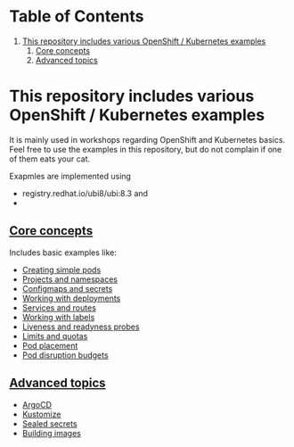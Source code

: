 
# Table of Contents

1.  [This repository includes various OpenShift / Kubernetes examples](#orgceaae4f)
    1.  [Core concepts](#org4986379)
    2.  [Advanced topics](#orge701d41)


<a id="orgceaae4f"></a>

# This repository includes various OpenShift / Kubernetes examples

It is mainly used in workshops regarding OpenShift and Kubernetes
basics. Feel free to use the examples in this repository, but do not
complain if one of them eats your cat.

Exapmles are implemented using

-   registry.redhat.io/ubi8/ubi:8.3 and
-


<a id="org4986379"></a>

## [Core concepts](core-concepts/)

Includes basic examples like:

-   [Creating simple pods](core-concepts/01_simple-pod/)
-   [Projects and namespaces](core-concepts/02_projects_namespaces/)
-   [Configmaps and secrets](core-concepts/03_configmaps-secrets/)
-   [Working with deployments](core-concepts/04_deployments/)
-   [Services and routes](core-concepts/05_services_routes/)
-   [Working with labels](core-concepts/06_labels/)
-   [Liveness and readyness probes](core-concepts/07_probes/)
-   [Limits and quotas](core-concepts/08_limits_quotas/)
-   [Pod placement](core-concepts/09_pod-placement)
-   [Pod disruption budgets](core-concepts/10_pod_disruption_budget/)


<a id="orge701d41"></a>

## [Advanced topics](advanced-concepts/)

-   [ArgoCD](advanced-concepts/01_argocd)
-   [Kustomize](advanced-concepts/02_kustomize/)
-   [Sealed secrets](advanced-concepts/03_sealed_secrets/)
-   [Building images](advanced-concepts/04_building/)
